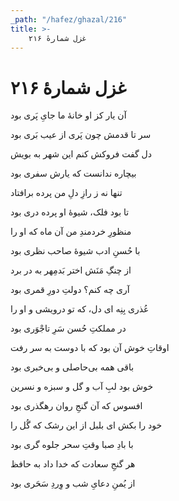 ```yaml
---
_path: "/hafez/ghazal/216"
title: >-
    غزل شمارهٔ ۲۱۶
---
```

# غزل شمارهٔ ۲۱۶

<div class="b" id="bn1"><div class="m1"><p>آن یار کز او خانهٔ ما جایِ پَری بود</p></div>
<div class="m2"><p>سر تا قدمش چون پَری از عیب بَری بود</p></div></div>
<div class="b" id="bn2"><div class="m1"><p>دل گفت فروکش کنم این شهر به بویش</p></div>
<div class="m2"><p>بیچاره ندانست که یارش سفری بود</p></div></div>
<div class="b" id="bn3"><div class="m1"><p>تنها نه ز رازِ دلِ من پرده برافتاد</p></div>
<div class="m2"><p>تا بود فلک، شیوهٔ او پرده دری بود</p></div></div>
<div class="b" id="bn4"><div class="m1"><p>منظورِ خردمندِ من آن ماه که او را</p></div>
<div class="m2"><p>با حُسنِ ادب شیوهٔ صاحب نظری بود</p></div></div>
<div class="b" id="bn5"><div class="m1"><p>از چنگِ مَنَش اختر بَدمِهر به در برد</p></div>
<div class="m2"><p>آری چه کنم؟ دولتِ دورِ قمری بود</p></div></div>
<div class="b" id="bn6"><div class="m1"><p>عُذری بِنِه ای دل، که تو درویشی و او را</p></div>
<div class="m2"><p>در مملکتِ حُسن سَرِ تاجْوَری بود</p></div></div>
<div class="b" id="bn7"><div class="m1"><p>اوقاتِ خوش آن بود که با دوست به سر رفت</p></div>
<div class="m2"><p>باقی همه بی‌حاصلی و بی‌خبری بود</p></div></div>
<div class="b" id="bn8"><div class="m1"><p>خوش بود لبِ آب و گل و سبزه و نسرین</p></div>
<div class="m2"><p>افسوس که آن گنجِ روان رهگذری بود</p></div></div>
<div class="b" id="bn9"><div class="m1"><p>خود را بکش ای بلبل از این رشک که گُل را</p></div>
<div class="m2"><p>با بادِ صبا وقتِ سحر جلوه گری بود</p></div></div>
<div class="b" id="bn10"><div class="m1"><p>هر گنجِ سعادت که خدا داد به حافظ</p></div>
<div class="m2"><p>از یُمنِ دعایِ شب و وِردِ سَحَری بود</p></div></div>
